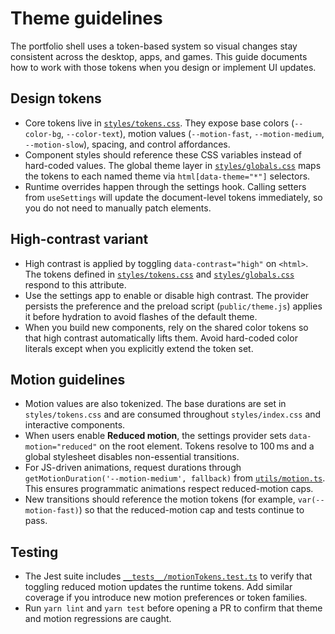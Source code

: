 # Theme guidelines

The portfolio shell uses a token-based system so visual changes stay consistent across the desktop, apps, and games. This guide documents how to work with those tokens when you design or implement UI updates.

## Design tokens

- Core tokens live in [`styles/tokens.css`](../styles/tokens.css). They expose base colors (`--color-bg`, `--color-text`), motion values (`--motion-fast`, `--motion-medium`, `--motion-slow`), spacing, and control affordances.
- Component styles should reference these CSS variables instead of hard-coded values. The global theme layer in [`styles/globals.css`](../styles/globals.css) maps the tokens to each named theme via `html[data-theme="*"]` selectors.
- Runtime overrides happen through the settings hook. Calling setters from `useSettings` will update the document-level tokens immediately, so you do not need to manually patch elements.

## High-contrast variant

- High contrast is applied by toggling `data-contrast="high"` on `<html>`. The tokens defined in [`styles/tokens.css`](../styles/tokens.css) and [`styles/globals.css`](../styles/globals.css) respond to this attribute.
- Use the settings app to enable or disable high contrast. The provider persists the preference and the preload script (`public/theme.js`) applies it before hydration to avoid flashes of the default theme.
- When you build new components, rely on the shared color tokens so that high contrast automatically lifts them. Avoid hard-coded color literals except when you explicitly extend the token set.

## Motion guidelines

- Motion values are also tokenized. The base durations are set in `styles/tokens.css` and are consumed throughout `styles/index.css` and interactive components.
- When users enable **Reduced motion**, the settings provider sets `data-motion="reduced"` on the root element. Tokens resolve to 100 ms and a global stylesheet disables non-essential transitions.
- For JS-driven animations, request durations through `getMotionDuration('--motion-medium', fallback)` from [`utils/motion.ts`](../utils/motion.ts). This ensures programmatic animations respect reduced-motion caps.
- New transitions should reference the motion tokens (for example, `var(--motion-fast)`) so that the reduced-motion cap and tests continue to pass.

## Testing

- The Jest suite includes [`__tests__/motionTokens.test.ts`](../__tests__/motionTokens.test.ts) to verify that toggling reduced motion updates the runtime tokens. Add similar coverage if you introduce new motion preferences or token families.
- Run `yarn lint` and `yarn test` before opening a PR to confirm that theme and motion regressions are caught.
